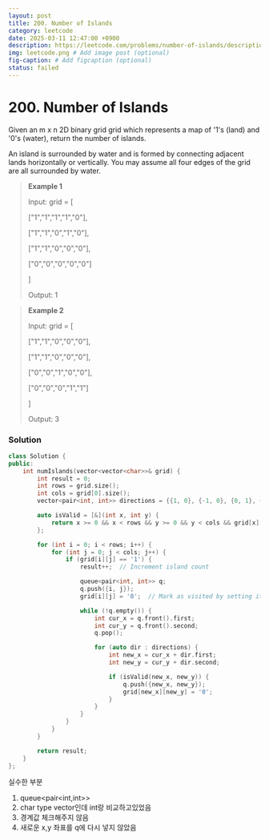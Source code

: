 ```yaml
---
layout: post
title: 200. Number of Islands
category: leetcode
date: 2025-03-11 12:47:00 +0900
description: https://leetcode.com/problems/number-of-islands/description/?envType=study-plan-v2&envId=top-interview-150
img: leetcode.png # Add image post (optional)
fig-caption: # Add figcaption (optional)
status: failed
---
```


# 200. Number of Islands

Given an m x n 2D binary grid grid which represents a map of '1's (land) and '0's (water), return the number of islands.

An island is surrounded by water and is formed by connecting adjacent lands horizontally or vertically. You may assume all four edges of the grid are all surrounded by water.

 

> **Example 1**
> 
> Input: grid = [
> 
>   ["1","1","1","1","0"],
> 
>   ["1","1","0","1","0"],
> 
>   ["1","1","0","0","0"],
> 
>   ["0","0","0","0","0"]
> 
> ]
> 
> Output: 1


> **Example 2**
> 
> Input: grid = [
> 
>   ["1","1","0","0","0"],
> 
>   ["1","1","0","0","0"],
> 
>   ["0","0","1","0","0"],
> 
>   ["0","0","0","1","1"]
> 
> ]
> 
> Output: 3


### Solution
```cpp
class Solution {
public:
    int numIslands(vector<vector<char>>& grid) {
        int result = 0;
        int rows = grid.size();
        int cols = grid[0].size();
        vector<pair<int, int>> directions = {{1, 0}, {-1, 0}, {0, 1}, {0, -1}};

        auto isValid = [&](int x, int y) {
            return x >= 0 && x < rows && y >= 0 && y < cols && grid[x][y] == '1';
        };

        for (int i = 0; i < rows; i++) {
            for (int j = 0; j < cols; j++) {
                if (grid[i][j] == '1') {
                    result++;  // Increment island count

                    queue<pair<int, int>> q;
                    q.push({i, j});
                    grid[i][j] = '0';  // Mark as visited by setting it to '0'

                    while (!q.empty()) {
                        int cur_x = q.front().first;
                        int cur_y = q.front().second;
                        q.pop();

                        for (auto dir : directions) {
                            int new_x = cur_x + dir.first;
                            int new_y = cur_y + dir.second;

                            if (isValid(new_x, new_y)) {
                                q.push({new_x, new_y});
                                grid[new_x][new_y] = '0';
                            }
                        }
                    }
                }
            }
        }

        return result;
    }
};
```

실수한 부분 
1. queue<pair<int,int>> 
2. char type vector인데 int랑 비교하고있었음
3. 경계값 체크해주지 않음
4. 새로운 x,y 좌표를 q에 다시 넣지 않았음 